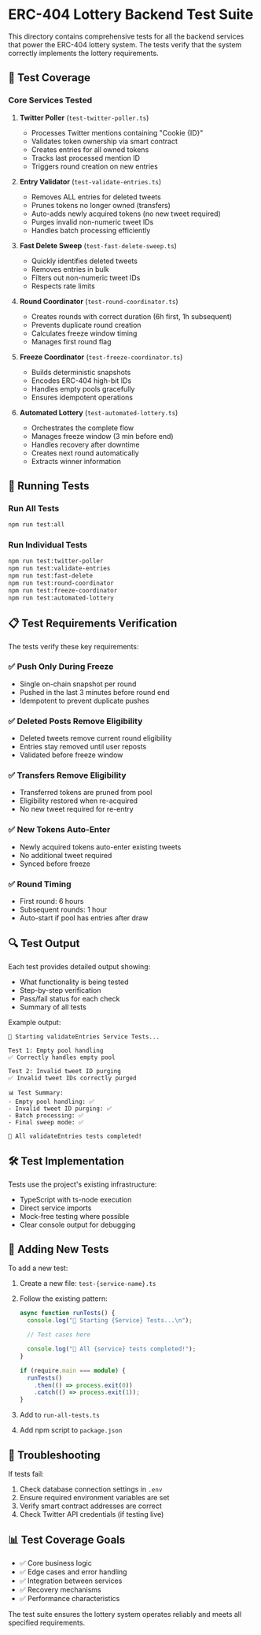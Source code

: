 # ERC-404 Lottery Backend Test Suite

This directory contains comprehensive tests for all the backend services that power the ERC-404 lottery system. The tests verify that the system correctly implements the lottery requirements.

## 🎯 Test Coverage

### Core Services Tested

1. **Twitter Poller** (`test-twitter-poller.ts`)

   - Processes Twitter mentions containing "Cookie {ID}"
   - Validates token ownership via smart contract
   - Creates entries for all owned tokens
   - Tracks last processed mention ID
   - Triggers round creation on new entries

2. **Entry Validator** (`test-validate-entries.ts`)

   - Removes ALL entries for deleted tweets
   - Prunes tokens no longer owned (transfers)
   - Auto-adds newly acquired tokens (no new tweet required)
   - Purges invalid non-numeric tweet IDs
   - Handles batch processing efficiently

3. **Fast Delete Sweep** (`test-fast-delete-sweep.ts`)

   - Quickly identifies deleted tweets
   - Removes entries in bulk
   - Filters out non-numeric tweet IDs
   - Respects rate limits

4. **Round Coordinator** (`test-round-coordinator.ts`)

   - Creates rounds with correct duration (6h first, 1h subsequent)
   - Prevents duplicate round creation
   - Calculates freeze window timing
   - Manages first round flag

5. **Freeze Coordinator** (`test-freeze-coordinator.ts`)

   - Builds deterministic snapshots
   - Encodes ERC-404 high-bit IDs
   - Handles empty pools gracefully
   - Ensures idempotent operations

6. **Automated Lottery** (`test-automated-lottery.ts`)
   - Orchestrates the complete flow
   - Manages freeze window (3 min before end)
   - Handles recovery after downtime
   - Creates next round automatically
   - Extracts winner information

## 🚀 Running Tests

### Run All Tests

```bash
npm run test:all
```

### Run Individual Tests

```bash
npm run test:twitter-poller
npm run test:validate-entries
npm run test:fast-delete
npm run test:round-coordinator
npm run test:freeze-coordinator
npm run test:automated-lottery
```

## 📋 Test Requirements Verification

The tests verify these key requirements:

### ✅ Push Only During Freeze

- Single on-chain snapshot per round
- Pushed in the last 3 minutes before round end
- Idempotent to prevent duplicate pushes

### ✅ Deleted Posts Remove Eligibility

- Deleted tweets remove current round eligibility
- Entries stay removed until user reposts
- Validated before freeze window

### ✅ Transfers Remove Eligibility

- Transferred tokens are pruned from pool
- Eligibility restored when re-acquired
- No new tweet required for re-entry

### ✅ New Tokens Auto-Enter

- Newly acquired tokens auto-enter existing tweets
- No additional tweet required
- Synced before freeze

### ✅ Round Timing

- First round: 6 hours
- Subsequent rounds: 1 hour
- Auto-start if pool has entries after draw

## 🔍 Test Output

Each test provides detailed output showing:

- What functionality is being tested
- Step-by-step verification
- Pass/fail status for each check
- Summary of all tests

Example output:

```
🧪 Starting validateEntries Service Tests...

Test 1: Empty pool handling
✅ Correctly handles empty pool

Test 2: Invalid tweet ID purging
✅ Invalid tweet IDs correctly purged

📊 Test Summary:
- Empty pool handling: ✅
- Invalid tweet ID purging: ✅
- Batch processing: ✅
- Final sweep mode: ✅

🎉 All validateEntries tests completed!
```

## 🛠️ Test Implementation

Tests use the project's existing infrastructure:

- TypeScript with ts-node execution
- Direct service imports
- Mock-free testing where possible
- Clear console output for debugging

## 📝 Adding New Tests

To add a new test:

1. Create a new file: `test-{service-name}.ts`
2. Follow the existing pattern:

   ```typescript
   async function runTests() {
     console.log("🧪 Starting {Service} Tests...\n");

     // Test cases here

     console.log("🎉 All {service} tests completed!");
   }

   if (require.main === module) {
     runTests()
       .then(() => process.exit(0))
       .catch(() => process.exit(1));
   }
   ```

3. Add to `run-all-tests.ts`
4. Add npm script to `package.json`

## 🔧 Troubleshooting

If tests fail:

1. Check database connection settings in `.env`
2. Ensure required environment variables are set
3. Verify smart contract addresses are correct
4. Check Twitter API credentials (if testing live)

## 📊 Test Coverage Goals

- ✅ Core business logic
- ✅ Edge cases and error handling
- ✅ Integration between services
- ✅ Recovery mechanisms
- ✅ Performance characteristics

The test suite ensures the lottery system operates reliably and meets all specified requirements.
